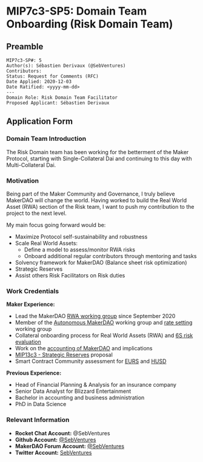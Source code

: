 # MIP7c3-SP5: Domain Team Onboarding (Risk Domain Team)

## Preamble

```
MIP7c3-SP#: 5
Author(s): Sébastien Derivaux (@SebVentures)
Contributors:
Status: Request for Comments (RFC)
Date Applied: 2020-12-03
Date Ratified: <yyyy-mm-dd>
---
Domain Role: Risk Domain Team Facilitator
Proposed Applicant: Sébastien Derivaux
```

## Application Form

### Domain Team Introduction

The Risk Domain team has been working for the betterment of the Maker Protocol, starting with Single-Collateral Dai and continuing to this day with Multi-Collateral Dai.

### Motivation

Being part of the Maker Community and Governance, I truly believe MakerDAO will change the world. Having worked to build the Real World Asset (RWA) section of the Risk team, I want to push my contribution to the project to the next level.

My main focus going forward would be:
- Maximize Protocol self-sustainability and robustness
- Scale Real World Assets: 
  - Define a model to assess/monitor RWA risks
  - Onboard additional regular contributors through mentoring and tasks
- Solvency framework for MakerDAO (Balance sheet risk optimization)
- Strategic Reserves
- Assist others Risk Facilitators on Risk duties

### Work Credentials

**Maker Experience:**

- Lead the MakerDAO [RWA working group](https://forum.makerdao.com/t/working-group-rwa-onboarding/4167) since September 2020
- Member of the [Autonomous MakerDAO](https://forum.makerdao.com/t/working-group-autonomous-makerdao/4036) working group and [rate setting](https://forum.makerdao.com/t/rate-setting-framework/4809) working group
- Collateral onboarding process for Real World Assets (RWA) and [6S risk evaluation](https://forum.makerdao.com/t/sixs-rwa-001-collateral-onboarding-risk-evaluation/5352)
- Work on the [accounting of MakerDAO](https://forum.makerdao.com/t/makerdao-accounting-and-implications/5346) and implications
- [MIP13c3 - Strategic Reserves](https://forum.makerdao.com/t/mip13c3-sp3-declaration-of-intent-strategic-reserves-fund-srf/3765) proposal
- Smart Contract Community assessment for [EURS](https://forum.makerdao.com/t/eurs-erc20-token-smart-contract-domain-community-assessment/3769) and [HUSD](https://forum.makerdao.com/t/husd-erc20-token-smart-contract-domain-community-assessment/3770)


**Previous Experience:**
- Head of Financial Planning & Analysis for an insurance company
- Senior Data Analyst for Blizzard Entertainment
- Bachelor in accounting and business administration
- PhD in Data Science


### Relevant Information

- **Rocket Chat Account:** @SebVentures
- **Github Account:** [@SebVentures](https://github.com/SebVentures)
- **MakerDAO Forum Account:** [@SebVentures](https://forum.makerdao.com/u/SebVentures/summary)
- **Twitter Account:** [SebVentures](https://twitter.com/SebVentures)

